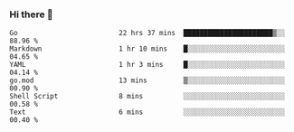 ### Hi there 👋

<!--
**yeya24/yeya24** is a ✨ _special_ ✨ repository because its `README.md` (this file) appears on your GitHub profile.

Here are some ideas to get you started:

- 🔭 I’m currently working on ...
- 🌱 I’m currently learning ...
- 👯 I’m looking to collaborate on ...
- 🤔 I’m looking for help with ...
- 💬 Ask me about ...
- 📫 How to reach me: ...
- 😄 Pronouns: ...
- ⚡ Fun fact: ...
-->

<!--START_SECTION:waka-->

```text
Go                         22 hrs 37 mins  ██████████████████████▒░░   88.96 %
Markdown                   1 hr 10 mins    █░░░░░░░░░░░░░░░░░░░░░░░░   04.65 %
YAML                       1 hr 3 mins     █░░░░░░░░░░░░░░░░░░░░░░░░   04.14 %
go.mod                     13 mins         ▒░░░░░░░░░░░░░░░░░░░░░░░░   00.90 %
Shell Script               8 mins          ░░░░░░░░░░░░░░░░░░░░░░░░░   00.58 %
Text                       6 mins          ░░░░░░░░░░░░░░░░░░░░░░░░░   00.40 %
```

<!--END_SECTION:waka-->
